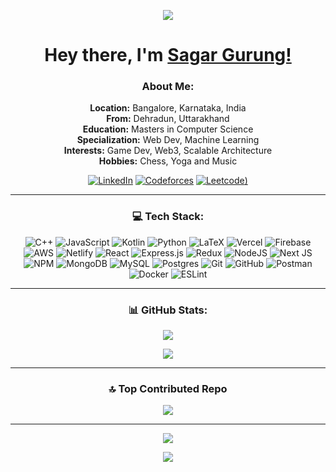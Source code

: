 <!--
**sagar1024/sagar1024** is a ✨ _special_ ✨ repository because its `README.md` (this file) appears on your GitHub profile.

Here are some ideas to get you started:

- 🔭 I’m currently working on ...
- 🌱 I’m currently learning ...
- 👯 I’m looking to collaborate on ...
- 🤔 I’m looking for help with ...
- 💬 Ask me about ...
- 📫 How to reach me: ...
- 😄 Pronouns: ...
- ⚡ Fun fact: ...
-->

<p align="center">
  <img src="https://capsule-render.vercel.app/api?type=waving&color=gradient&height=70&section=header"/>
</p>

<h1 align="center">Hey there, I'm <a href="https://sagar-gurung-portfolio.vercel.app/">Sagar Gurung!</a></h1>

<div align="center">

### About Me:
**Location:** Bangalore, Karnataka, India<br>**From:** Dehradun, Uttarakhand<br>**Education:** Masters in Computer Science<br>**Specialization:** Web Dev, Machine Learning<br>**Interests:** Game Dev, Web3, Scalable Architecture<br>**Hobbies:** Chess, Yoga and Music

[![LinkedIn](https://img.shields.io/badge/LinkedIn-%230077B5.svg?logo=linkedin&logoColor=white)](https://www.linkedin.com/in/sagar-gurung-90b833209/)
[![Codeforces](https://img.shields.io/badge/Codeforces-445f9d?style=for-the-badge&logo=Codeforces&logoColor=white)](https://codeforces.com/profile/sagargg1024)
[![Leetcode](https://img.shields.io/badge/LeetCode-000000?style=for-the-badge&logo=LeetCode&logoColor=#d16c06))](https://leetcode.com/u/sagargg1024/)

---

### 💻 Tech Stack:
![C++](https://img.shields.io/badge/c++-%2300599C.svg?style=for-the-badge&logo=c%2B%2B&logoColor=white) ![JavaScript](https://img.shields.io/badge/javascript-%23323330.svg?style=for-the-badge&logo=javascript&logoColor=%23F7DF1E) ![Kotlin](https://img.shields.io/badge/kotlin-%237F52FF.svg?style=for-the-badge&logo=kotlin&logoColor=white) ![Python](https://img.shields.io/badge/python-3670A0?style=for-the-badge&logo=python&logoColor=ffdd54) ![LaTeX](https://img.shields.io/badge/latex-%23008080.svg?style=for-the-badge&logo=latex&logoColor=white) ![Vercel](https://img.shields.io/badge/vercel-%23000000.svg?style=for-the-badge&logo=vercel&logoColor=white) ![Firebase](https://img.shields.io/badge/firebase-%23039BE5.svg?style=for-the-badge&logo=firebase) ![AWS](https://img.shields.io/badge/AWS-%23FF9900.svg?style=for-the-badge&logo=amazon-aws&logoColor=white) ![Netlify](https://img.shields.io/badge/netlify-%23000000.svg?style=for-the-badge&logo=netlify&logoColor=#00C7B7) ![React](https://img.shields.io/badge/react-%2320232a.svg?style=for-the-badge&logo=react&logoColor=%2361DAFB) ![Express.js](https://img.shields.io/badge/express.js-%23404d59.svg?style=for-the-badge&logo=express&logoColor=%2361DAFB) ![Redux](https://img.shields.io/badge/redux-%23593d88.svg?style=for-the-badge&logo=redux&logoColor=white) ![NodeJS](https://img.shields.io/badge/node.js-6DA55F?style=for-the-badge&logo=node.js&logoColor=white) ![Next JS](https://img.shields.io/badge/Next-black?style=for-the-badge&logo=next.js&logoColor=white) ![NPM](https://img.shields.io/badge/NPM-%23CB3837.svg?style=for-the-badge&logo=npm&logoColor=white) ![MongoDB](https://img.shields.io/badge/MongoDB-%234ea94b.svg?style=for-the-badge&logo=mongodb&logoColor=white) ![MySQL](https://img.shields.io/badge/mysql-4479A1.svg?style=for-the-badge&logo=mysql&logoColor=white) ![Postgres](https://img.shields.io/badge/postgres-%23316192.svg?style=for-the-badge&logo=postgresql&logoColor=white) ![Git](https://img.shields.io/badge/git-%23F05033.svg?style=for-the-badge&logo=git&logoColor=white) ![GitHub](https://img.shields.io/badge/github-%23121011.svg?style=for-the-badge&logo=github&logoColor=white) ![Postman](https://img.shields.io/badge/Postman-FF6C37?style=for-the-badge&logo=postman&logoColor=white) ![Docker](https://img.shields.io/badge/docker-%230db7ed.svg?style=for-the-badge&logo=docker&logoColor=white) ![ESLint](https://img.shields.io/badge/ESLint-4B3263?style=for-the-badge&logo=eslint&logoColor=white)

---

### 📊 GitHub Stats:
![](https://github-readme-stats.vercel.app/api?username=sagar1024&theme=dark&hide_border=true&include_all_commits=true&count_private=true)<br/>
<!--- ![](https://github-readme-streak-stats.herokuapp.com/?user=sagar1024&theme=dark&hide_border=true)<br/> -->
![](https://github-readme-stats.vercel.app/api/top-langs/?username=sagar1024&theme=dark&hide_border=true&include_all_commits=true&count_private=true&layout=compact&card_width=450)

---
### 🔝 Top Contributed Repo
![](https://github-contributor-stats.vercel.app/api?username=sagar1024&limit=5&theme=dark&combine_all_yearly_contributions=true)

---
[![](https://visitcount.itsvg.in/api?id=sagar1024&icon=0&color=0)](https://visitcount.itsvg.in)

</div>

<!-- Proudly created with GPRM ( https://gprm.itsvg.in ) -->

<p align="center">
  <img src="https://capsule-render.vercel.app/api?type=waving&color=gradient&height=60&section=footer"/>
</p>
